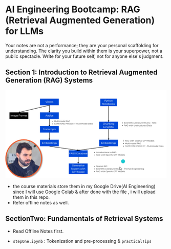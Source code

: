 # AI Engineering Bootcamp: RAG (Retrieval Augmented Generation) for LLMs

Your notes are not a performance; they are your personal scaffolding for understanding. The clarity you build within them is your superpower, not a public spectacle. Write for your future self, not for anyone else's judgment.

## Section 1: Introduction to Retrieval Augmented Generation (RAG) Systems

![alt text](Images/image.png)

- the course materials store them in my Google Drive(AI Engineering) since I will use Google Colab & after done with the file , i will upload them in this repo.
- Refer offline notes as well.

## SectionTwo: Fundamentals of Retrieval Systems

- Read Offline Notes first.

- `stepOne.ipynb` : Tokenization and pre-processing & `practicalTips`
